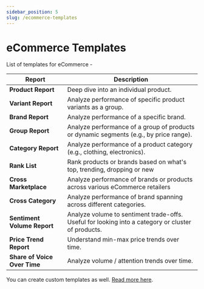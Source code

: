 ```yaml
---
sidebar_position: 5
slug: /ecommerce-templates
---
```


# eCommerce Templates 

List of templates for eCommerce -


| Report | Description |
|---|---|
| **Product Report** | Deep dive into an individual product. |
| **Variant Report** | Analyze performance of specific product variants as a group. |
| **Brand Report** | Analyze performance of a specific brand. |
| **Group Report** | Analyze performance of a group of products or dynamic segments (e.g., by price range). |
| **Category Report** | Analyze performance of a product category (e.g., clothing, electronics). |
| **Rank List** | Rank products or brands based on what's top, trending, dropping or new  |
| **Cross Marketplace** | Analyze performance of brands or products across various eCommerce retailers  |
| **Cross Category** | Analyze performance of brand spanning across different categories.  |
| **Sentiment Volume  Report** | Analyze volume to sentiment trade-offs. Useful for looking into a category or cluster of products.  |
| **Price Trend Report** | Understand min-max price trends over time.  |
| **Share of Voice Over Time** | Analyze volume / attention trends over time.  |

You can create custom templates as well. [Read more here](/reports/create-report).

